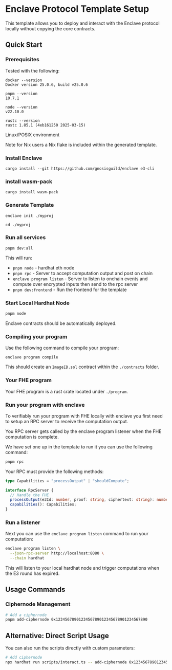 # Enclave Protocol Template Setup

This template allows you to deploy and interact with the Enclave protocol locally without copying the core contracts.

## Quick Start

### Prerequisites

Tested with the following:

```
docker --version
Docker version 25.0.6, build v25.0.6
```

```
pnpm --version
10.7.1
```

```
node --version
v22.10.0
```

```
rustc --version
rustc 1.85.1 (4eb161250 2025-03-15)
```

Linux/POSIX environment

Note for Nix users a Nix flake is included within the generated template.

### Install Enclave

```
cargo install --git https://github.com/gnosisguild/enclave e3-cli
```

### install wasm-pack

```
cargo install wasm-pack
```

### Generate Template

```
enclave init ./myproj
```

```
cd ./myproj
```

### Run all services

```
pnpm dev:all
```

This will run:

- `pnpm node` - hardhat eth node
- `pnpm rpc` - Server to accept computation output and post on chain
- `enclave program listen` - Server to listen to onchain events and compute over encrypted inputs then send to the rpc server
- `pnpm dev:frontend` - Run the frontend for the template

### Start Local Hardhat Node

```bash
pnpm node
```

Enclave contracts should be automatically deployed.

### Compiling your program

Use the following command to compile your program:

```
enclave program compile
```

This should create an `ImageID.sol` contract within the `./contracts` folder.

### Your FHE program

Your FHE program is a rust crate located under `./program`.

### Run your program with enclave

To verifiably run your program with FHE locally with enclave you first need to setup an RPC server to receive the computation output.

You RPC server gets called by the enclave program listener when the FHE computation is complete.

We have set one up in the template to run it you can use the following command:

```bash
pnpm rpc
```

Your RPC must provide the following methods:

```ts
type Capabilities = "processOutput" | "shouldCompute";

interface RpcServer {
  // Handle the FHE
  processOutput(e3Id: number, proof: string, ciphertext: string): number;
  capabilities(): Capabilities;
}
```

### Run a listener

Next you can use the `enclave program listen` command to run your computation:

```bash
enclave program listen \
  --json-rpc-server http://localhost:8080 \
  --chain hardhat
```

This will listen to your local hardhat node and trigger computations when the E3 round has expired.

## Usage Commands

### Ciphernode Management

```bash
# Add a ciphernode
pnpm add-ciphernode 0x1234567890123456789012345678901234567890
```

## Alternative: Direct Script Usage

You can also run the scripts directly with custom parameters:

```bash
# Add ciphernode
npx hardhat run scripts/interact.ts -- add-ciphernode 0x1234567890123456789012345678901234567890
```
